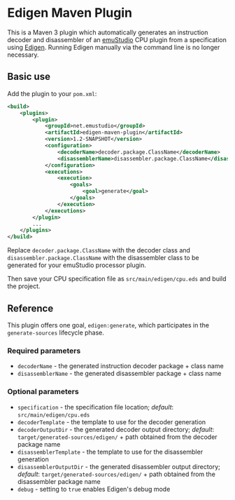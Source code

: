 # Edigen Maven Plugin

This is a Maven 3 plugin which automatically generates an instruction decoder and disassembler of an [emuStudio](http://github.com/emustudio/emuStudio) CPU plugin from a specification using [Edigen](http://github.com/emustudio/edigen). Running Edigen manually via the command line is no longer necessary.

## Basic use

Add the plugin to your `pom.xml`:

```xml
<build>
	<plugins>
		<plugin>
			<groupId>net.emustudio</groupId>
			<artifactId>edigen-maven-plugin</artifactId>
			<version>1.2-SNAPSHOT</version>
			<configuration>
				<decoderName>decoder.package.ClassName</decoderName>
				<disassemblerName>disassembler.package.ClassName</disassemblerName>
			</configuration>
			<executions>
				<execution>
					<goals>
						<goal>generate</goal>
					</goals>
				</execution>
			</executions>
		</plugin>
		...
	</plugins>
</build>
```

Replace `decoder.package.ClassName` with the decoder class and `disassembler.package.ClassName` with the disassembler class to be generated for your emuStudio processor plugin.

Then save your CPU specification file as `src/main/edigen/cpu.eds` and build the project.

## Reference

This plugin offers one goal, `edigen:generate`, which participates in the `generate-sources` lifecycle phase.

### Required parameters

* `decoderName` - the generated instruction decoder package + class name
* `disassemblerName` - the generated disassembler package + class name

### Optional parameters

* `specification` - the specification file location; *default*: `src/main/edigen/cpu.eds`
* `decoderTemplate` - the template to use for the decoder generation
* `decoderOutputDir` - the generated decoder output directory; *default*: `target/generated-sources/edigen/` + path obtained from the decoder package name
* `disassemblerTemplate` - the template to use for the disassembler generation
* `disassemblerOutputDir` - the generated disassembler output directory; *default*: `target/generated-sources/edigen/` + path obtained from the disassembler package name
* `debug` - setting to `true` enables Edigen's debug mode
